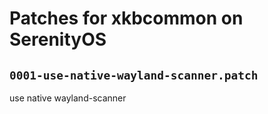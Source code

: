 # Patches for xkbcommon on SerenityOS

## `0001-use-native-wayland-scanner.patch`

use native wayland-scanner


